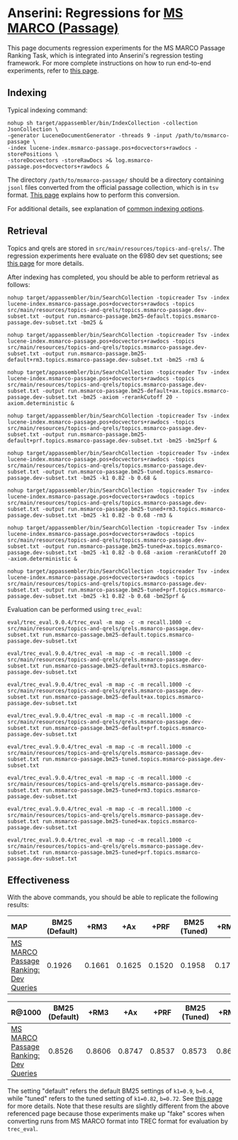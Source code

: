 # Anserini: Regressions for [MS MARCO (Passage)](https://github.com/microsoft/MSMARCO-Passage-Ranking)

This page documents regression experiments for the MS MARCO Passage Ranking Task, which is integrated into Anserini's regression testing framework.
For more complete instructions on how to run end-to-end experiments, refer to [this page](experiments-msmarco-passage.md).

## Indexing

Typical indexing command:

```
nohup sh target/appassembler/bin/IndexCollection -collection JsonCollection \
-generator LuceneDocumentGenerator -threads 9 -input /path/to/msmarco-passage \
-index lucene-index.msmarco-passage.pos+docvectors+rawdocs -storePositions \
-storeDocvectors -storeRawDocs >& log.msmarco-passage.pos+docvectors+rawdocs &
```

The directory `/path/to/msmarco-passage/` should be a directory containing `jsonl` files converted from the official passage collection, which is in `tsv` format.
[This page](experiments-msmarco-passage.md) explains how to perform this conversion.

For additional details, see explanation of [common indexing options](common-indexing-options.md).

## Retrieval

Topics and qrels are stored in `src/main/resources/topics-and-qrels/`.
The regression experiments here evaluate on the 6980 dev set questions; see [this page](experiments-msmarco-passage.md) for more details.

After indexing has completed, you should be able to perform retrieval as follows:

```
nohup target/appassembler/bin/SearchCollection -topicreader Tsv -index lucene-index.msmarco-passage.pos+docvectors+rawdocs -topics src/main/resources/topics-and-qrels/topics.msmarco-passage.dev-subset.txt -output run.msmarco-passage.bm25-default.topics.msmarco-passage.dev-subset.txt -bm25 &

nohup target/appassembler/bin/SearchCollection -topicreader Tsv -index lucene-index.msmarco-passage.pos+docvectors+rawdocs -topics src/main/resources/topics-and-qrels/topics.msmarco-passage.dev-subset.txt -output run.msmarco-passage.bm25-default+rm3.topics.msmarco-passage.dev-subset.txt -bm25 -rm3 &

nohup target/appassembler/bin/SearchCollection -topicreader Tsv -index lucene-index.msmarco-passage.pos+docvectors+rawdocs -topics src/main/resources/topics-and-qrels/topics.msmarco-passage.dev-subset.txt -output run.msmarco-passage.bm25-default+ax.topics.msmarco-passage.dev-subset.txt -bm25 -axiom -rerankCutoff 20 -axiom.deterministic &

nohup target/appassembler/bin/SearchCollection -topicreader Tsv -index lucene-index.msmarco-passage.pos+docvectors+rawdocs -topics src/main/resources/topics-and-qrels/topics.msmarco-passage.dev-subset.txt -output run.msmarco-passage.bm25-default+prf.topics.msmarco-passage.dev-subset.txt -bm25 -bm25prf &

nohup target/appassembler/bin/SearchCollection -topicreader Tsv -index lucene-index.msmarco-passage.pos+docvectors+rawdocs -topics src/main/resources/topics-and-qrels/topics.msmarco-passage.dev-subset.txt -output run.msmarco-passage.bm25-tuned.topics.msmarco-passage.dev-subset.txt -bm25 -k1 0.82 -b 0.68 &

nohup target/appassembler/bin/SearchCollection -topicreader Tsv -index lucene-index.msmarco-passage.pos+docvectors+rawdocs -topics src/main/resources/topics-and-qrels/topics.msmarco-passage.dev-subset.txt -output run.msmarco-passage.bm25-tuned+rm3.topics.msmarco-passage.dev-subset.txt -bm25 -k1 0.82 -b 0.68 -rm3 &

nohup target/appassembler/bin/SearchCollection -topicreader Tsv -index lucene-index.msmarco-passage.pos+docvectors+rawdocs -topics src/main/resources/topics-and-qrels/topics.msmarco-passage.dev-subset.txt -output run.msmarco-passage.bm25-tuned+ax.topics.msmarco-passage.dev-subset.txt -bm25 -k1 0.82 -b 0.68 -axiom -rerankCutoff 20 -axiom.deterministic &

nohup target/appassembler/bin/SearchCollection -topicreader Tsv -index lucene-index.msmarco-passage.pos+docvectors+rawdocs -topics src/main/resources/topics-and-qrels/topics.msmarco-passage.dev-subset.txt -output run.msmarco-passage.bm25-tuned+prf.topics.msmarco-passage.dev-subset.txt -bm25 -k1 0.82 -b 0.68 -bm25prf &

```

Evaluation can be performed using `trec_eval`:

```
eval/trec_eval.9.0.4/trec_eval -m map -c -m recall.1000 -c src/main/resources/topics-and-qrels/qrels.msmarco-passage.dev-subset.txt run.msmarco-passage.bm25-default.topics.msmarco-passage.dev-subset.txt

eval/trec_eval.9.0.4/trec_eval -m map -c -m recall.1000 -c src/main/resources/topics-and-qrels/qrels.msmarco-passage.dev-subset.txt run.msmarco-passage.bm25-default+rm3.topics.msmarco-passage.dev-subset.txt

eval/trec_eval.9.0.4/trec_eval -m map -c -m recall.1000 -c src/main/resources/topics-and-qrels/qrels.msmarco-passage.dev-subset.txt run.msmarco-passage.bm25-default+ax.topics.msmarco-passage.dev-subset.txt

eval/trec_eval.9.0.4/trec_eval -m map -c -m recall.1000 -c src/main/resources/topics-and-qrels/qrels.msmarco-passage.dev-subset.txt run.msmarco-passage.bm25-default+prf.topics.msmarco-passage.dev-subset.txt

eval/trec_eval.9.0.4/trec_eval -m map -c -m recall.1000 -c src/main/resources/topics-and-qrels/qrels.msmarco-passage.dev-subset.txt run.msmarco-passage.bm25-tuned.topics.msmarco-passage.dev-subset.txt

eval/trec_eval.9.0.4/trec_eval -m map -c -m recall.1000 -c src/main/resources/topics-and-qrels/qrels.msmarco-passage.dev-subset.txt run.msmarco-passage.bm25-tuned+rm3.topics.msmarco-passage.dev-subset.txt

eval/trec_eval.9.0.4/trec_eval -m map -c -m recall.1000 -c src/main/resources/topics-and-qrels/qrels.msmarco-passage.dev-subset.txt run.msmarco-passage.bm25-tuned+ax.topics.msmarco-passage.dev-subset.txt

eval/trec_eval.9.0.4/trec_eval -m map -c -m recall.1000 -c src/main/resources/topics-and-qrels/qrels.msmarco-passage.dev-subset.txt run.msmarco-passage.bm25-tuned+prf.topics.msmarco-passage.dev-subset.txt

```

## Effectiveness

With the above commands, you should be able to replicate the following results:

MAP                                     | BM25 (Default)| +RM3      | +Ax       | +PRF      | BM25 (Tuned)| +RM3      | +Ax       | +PRF      |
:---------------------------------------|-----------|-----------|-----------|-----------|-----------|-----------|-----------|-----------|
[MS MARCO Passage Ranking: Dev Queries](https://github.com/microsoft/MSMARCO-Passage-Ranking)| 0.1926    | 0.1661    | 0.1625    | 0.1520    | 0.1958    | 0.1762    | 0.1699    | 0.1582    |


R@1000                                  | BM25 (Default)| +RM3      | +Ax       | +PRF      | BM25 (Tuned)| +RM3      | +Ax       | +PRF      |
:---------------------------------------|-----------|-----------|-----------|-----------|-----------|-----------|-----------|-----------|
[MS MARCO Passage Ranking: Dev Queries](https://github.com/microsoft/MSMARCO-Passage-Ranking)| 0.8526    | 0.8606    | 0.8747    | 0.8537    | 0.8573    | 0.8687    | 0.8809    | 0.8561    |



The setting "default" refers the default BM25 settings of `k1=0.9`, `b=0.4`, while "tuned" refers to the tuned setting of `k1=0.82`, `b=0.72`.
See [this page](experiments-msmarco-passage.md) for more details.
Note that these results are slightly different from the above referenced page because those experiments make up "fake" scores when converting runs from MS MARCO format into TREC format for evaluation by `trec_eval`.
